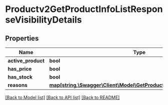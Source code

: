 # Productv2GetProductInfoListResponseVisibilityDetails

## Properties
Name | Type | Description | Notes
------------ | ------------- | ------------- | -------------
**active_product** | **bool** |  | [optional] 
**has_price** | **bool** |  | [optional] 
**has_stock** | **bool** |  | [optional] 
**reasons** | [**map[string,\Swagger\Client\Model\GetProductInfoListResponseReasons]**](GetProductInfoListResponseReasons.md) |  | [optional] 

[[Back to Model list]](../README.md#documentation-for-models) [[Back to API list]](../README.md#documentation-for-api-endpoints) [[Back to README]](../README.md)


